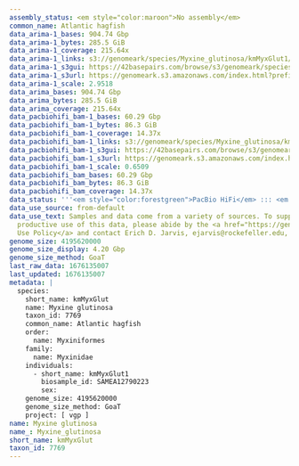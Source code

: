 ```yaml
---
assembly_status: <em style="color:maroon">No assembly</em>
common_name: Atlantic hagfish
data_arima-1_bases: 904.74 Gbp
data_arima-1_bytes: 285.5 GiB
data_arima-1_coverage: 215.64x
data_arima-1_links: s3://genomeark/species/Myxine_glutinosa/kmMyxGlut1/genomic_data/arima/<br>
data_arima-1_s3gui: https://42basepairs.com/browse/s3/genomeark/species/Myxine_glutinosa/kmMyxGlut1/genomic_data/arima/
data_arima-1_s3url: https://genomeark.s3.amazonaws.com/index.html?prefix=species/Myxine_glutinosa/kmMyxGlut1/genomic_data/arima/
data_arima-1_scale: 2.9518
data_arima_bases: 904.74 Gbp
data_arima_bytes: 285.5 GiB
data_arima_coverage: 215.64x
data_pacbiohifi_bam-1_bases: 60.29 Gbp
data_pacbiohifi_bam-1_bytes: 86.3 GiB
data_pacbiohifi_bam-1_coverage: 14.37x
data_pacbiohifi_bam-1_links: s3://genomeark/species/Myxine_glutinosa/kmMyxGlut1/genomic_data/pacbio_hifi/<br>
data_pacbiohifi_bam-1_s3gui: https://42basepairs.com/browse/s3/genomeark/species/Myxine_glutinosa/kmMyxGlut1/genomic_data/pacbio_hifi/
data_pacbiohifi_bam-1_s3url: https://genomeark.s3.amazonaws.com/index.html?prefix=species/Myxine_glutinosa/kmMyxGlut1/genomic_data/pacbio_hifi/
data_pacbiohifi_bam-1_scale: 0.6509
data_pacbiohifi_bam_bases: 60.29 Gbp
data_pacbiohifi_bam_bytes: 86.3 GiB
data_pacbiohifi_bam_coverage: 14.37x
data_status: '''<em style="color:forestgreen">PacBio HiFi</em> ::: <em style="color:forestgreen">Arima</em>'''
data_use_source: from-default
data_use_text: Samples and data come from a variety of sources. To support fair and
  productive use of this data, please abide by the <a href="https://genome10k.soe.ucsc.edu/data-use-policies/">Data
  Use Policy</a> and contact Erich D. Jarvis, ejarvis@rockefeller.edu, with any questions.
genome_size: 4195620000
genome_size_display: 4.20 Gbp
genome_size_method: GoaT
last_raw_data: 1676135007
last_updated: 1676135007
metadata: |
  species:
    short_name: kmMyxGlut
    name: Myxine glutinosa
    taxon_id: 7769
    common_name: Atlantic hagfish
    order:
      name: Myxiniformes
    family:
      name: Myxinidae
    individuals:
      - short_name: kmMyxGlut1
        biosample_id: SAMEA12790223
        sex:
    genome_size: 4195620000
    genome_size_method: GoaT
    project: [ vgp ]
name: Myxine glutinosa
name_: Myxine_glutinosa
short_name: kmMyxGlut
taxon_id: 7769
---
```

